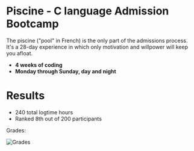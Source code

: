 # Piscine - C language Admission Bootcamp
The piscine ("pool" in French) is the only part of the admissions process. It's a 28-day experience in which only motivation and willpower will keep you afloat.

* **4 weeks of coding**
* **Monday through Sunday, day and night**

# Results
* 240 total logtime hours
* Ranked 8th out of 200 participants

Grades:

![Grades](https://i.imgur.com/YHRKnU3.png)
